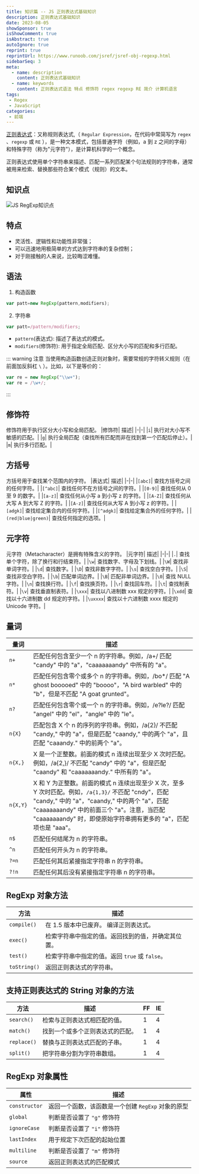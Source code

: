 ```yaml
---
title: 知识篇 -- JS 正则表达式基础知识
description: 正则表达式基础知识
date: 2023-08-05
showSponsor: true
isShowComment: true
isAbstract: true
autoIgnore: true
reprint: true
reprintUrl: https://www.runoob.com/jsref/jsref-obj-regexp.html
sidebarSeq: 3
meta:
  - name: description
    content: 正则表达式基础知识
  - name: keywords
    content: 正则表达式语法 特点 修饰符 regex regexp RE 简介 计算机语言
tags:
 - Regex
 - JavaScript
categories:
 - 前端
---
```


[正则表达式](https://baike.baidu.com/item/%E6%AD%A3%E5%88%99%E8%A1%A8%E8%BE%BE%E5%BC%8F/1700215?fr=aladdin)：又称规则表达式,（ `Regular Expression`，在代码中常简写为 `regex` 、`regexp` 或 `RE` ），是一种文本模式，包括普通字符（例如，a 到 z 之间的字母）和特殊字符（称为"元字符"），是计算机科学的一个概念。
<!-- more -->
正则表达式使用单个字符串来描述、匹配一系列匹配某个句法规则的字符串，通常被用来检索、替换那些符合某个模式（规则）的文本。

## 知识点

![JS RegExp知识点](https://cdn.rayshine.site/JS正则表达式/正则表达式.gif)

## 特点
- 灵活性、逻辑性和功能性非常强；
- 可以迅速地用极简单的方式达到字符串的复杂控制；
- 对于刚接触的人来说，比较晦涩难懂。

## 语法

1. 构造函数
```js
var patt=new RegExp(pattern,modifiers);
```

2. 字符串
```js
var patt=/pattern/modifiers;
```

- `pattern`(表达式): 描述了表达式的模式。
- `modifiers`(修饰符): 用于指定全局匹配、区分大小写的匹配和多行匹配。


::: warning 注意
当使用构造函数创造正则对象时，需要常规的字符转义规则（在前面加反斜杠 ` \ ` ）。比如，以下是等价的：
```js
var re = new RegExp("\\w+");
var re = /\w+/;
```
:::

## 修饰符
修饰符用于执行区分大小写和全局匹配。
|修饰符|	描述|
|-|-|
|`i`|	执行对大小写不敏感的匹配。|
|`g`|	执行全局匹配（查找所有匹配而非在找到第一个匹配后停止）。|
|`m`|	执行多行匹配。|

## 方括号
方括号用于查找某个范围内的字符。
|表达式|	描述|
|-|-|
|`[abc]`|	查找方括号之间的任何字符。|
|`[^abc]`|	查找任何不在方括号之间的字符。|
|`[0-9]`|	查找任何从 0 至 9 的数字。|
|`[a-z]`|	查找任何从小写 a 到小写 z 的字符。|
|`[A-Z]`|	查找任何从大写 A 到大写 Z 的字符。|
|`[A-z]`|	查找任何从大写 A 到小写 z 的字符。|
|`[adgk]`|	查找给定集合内的任何字符。|
|`[^adgk]`|	查找给定集合外的任何字符。|
|`(red|blue|green)`|	查找任何指定的选项。|

## 元字符
元字符（Metacharacter）是拥有特殊含义的字符。
|元字符|	描述|
|-|-|
|`.`|	查找单个字符，除了换行和行结束符。|
|`\w`|	查找数字、字母及下划线。|
|`\W`|	查找非单词字符。|
|`\d`|	查找数字。|
|`\D`|	查找非数字字符。|
|`\s`|	查找空白字符。|
|`\S`|	查找非空白字符。|
|`\b`|	匹配单词边界。|
|`\B`|	匹配非单词边界。|
|`\0`|	查找 NULL 字符。|
|`\n`|	查找换行符。|
|`\f`|	查找换页符。|
|`\r`|	查找回车符。|
|`\t`|	查找制表符。|
|`\v`|	查找垂直制表符。|
|`\xxx`|	查找以八进制数 xxx 规定的字符。|
|`\xdd`|	查找以十六进制数 dd 规定的字符。|
|`\uxxxx`|	查找以十六进制数 xxxx 规定的 Unicode 字符。|

## 量词

|量词|	描述|
|-|-|
|`n+`| 匹配任何包含至少一个 n 的字符串。例如，/a+/ 匹配 "candy" 中的 "a"，"caaaaaaandy" 中所有的 "a"。|
|`n*`| 匹配任何包含零个或多个 n 的字符串。例如，/bo*/ 匹配 "A ghost booooed" 中的 "boooo"，"A bird warbled" 中的 "b"，但是不匹配 "A goat grunted"。|
|`n?`	| 匹配任何包含零个或一个 n 的字符串。例如，/e?le?/ 匹配 "angel" 中的 "el"，"angle" 中的 "le"。|
|`n{X}` |匹配包含 X 个 n 的序列的字符串。例如，/a{2}/ 不匹配 "candy," 中的 "a"，但是匹配 "caandy," 中的两个 "a"，且匹配 "caaandy." 中的前两个 "a"。|
|`n{X,}`|X 是一个正整数。前面的模式 n 连续出现至少 X 次时匹配。例如，/a{2,}/ 不匹配 "candy" 中的 "a"，但是匹配 "caandy" 和 "caaaaaaandy." 中所有的 "a"。|
|`n{X,Y}`| X 和 Y 为正整数。前面的模式 n 连续出现至少 X 次，至多 Y 次时匹配。例如，`/a{1,3}/` 不匹配 "cndy"，匹配 "candy," 中的 "a"，"caandy," 中的两个 "a"，匹配 "caaaaaaandy" 中的前面三个 "a"。注意，当匹配 "caaaaaaandy" 时，即使原始字符串拥有更多的 "a"，匹配项也是 "aaa"。|
|`n$`|	匹配任何结尾为 n 的字符串。|
|`^n`|	匹配任何开头为 n 的字符串。|
|`?=n`|	匹配任何其后紧接指定字符串 n 的字符串。|
|`?!n`|	匹配任何其后没有紧接指定字符串 n 的字符串。|

## RegExp 对象方法
|方法|	描述|
|-|-|
|`compile()`|	在 1.5 版本中已废弃。 编译正则表达式。|
|`exec()`|	检索字符串中指定的值。返回找到的值，并确定其位置。|
|`test()`|	检索字符串中指定的值。返回 `true` 或 `false`。|
|`toString()`|	返回正则表达式的字符串。|

## 支持正则表达式的 String 对象的方法

| 方法 |	描述 |	FF |	IE |
|-|-|-|-|
|`search()`|	检索与正则表达式相匹配的值。|	1|	4
|`match()`|	找到一个或多个正则表达式的匹配。|	1	| 4
|`replace()`|	替换与正则表达式匹配的子串。|	1 |	4
|`split()`|	把字符串分割为字符串数组。|	1	| 4

## RegExp 对象属性
|属性 |	描述|
|-|-|
|`constructor`|	返回一个函数，该函数是一个创建 `RegExp` 对象的原型 |
|`global`|	判断是否设置了 `"g"` 修饰符 |
|`ignoreCase`|	判断是否设置了 `"i"` 修饰符 |
|`lastIndex`|	用于规定下次匹配的起始位置 |
|`multiline`|	判断是否设置了 `"m"` 修饰符 |
|`source`|	返回正则表达式的匹配模式 |